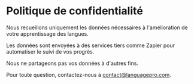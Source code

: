 # Politique de confidentialité

Nous recueillons uniquement les données nécessaires à l'amélioration de votre apprentissage des langues.

Les données sont envoyées à des services tiers comme Zapier pour automatiser le suivi de vos progrès.

Nous ne partageons pas vos données à d'autres fins.

Pour toute question, contactez-nous à contact@languagepro.com.
